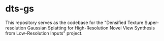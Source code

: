 # dts-gs
This repository serves as the codebase for the "Densified Texture Super-resolution Gaussian Splatting for High-Resolution Novel View Synthesis from Low-Resolution Inputs" project.
